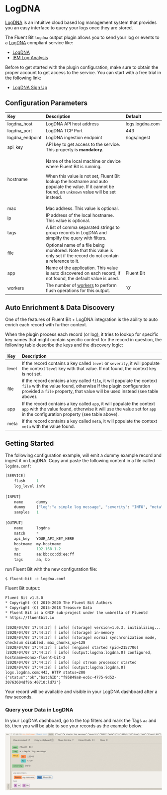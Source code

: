 # LogDNA

[LogDNA](https://logdna.com/) is an intuitive cloud based log management system that provides you an easy interface to query your logs once they are stored.

The Fluent Bit `logdna` output plugin allows you to send your log or events to a [LogDNA](https://logdna.com/) compliant service like:

* [LogDNA](https://logdna.com/)
* [IBM Log Analysis](https://www.ibm.com/cloud/log-analysis)

Before to get started with the plugin configuration, make sure to obtain the proper account to get access to the service. You can start with a free trial in the following link:

* [LogDNA Sign Up ](https://logdna.com/sign-up/)

## Configuration Parameters

<table>
  <thead>
    <tr>
      <th style="text-align:left">Key</th>
      <th style="text-align:left">Description</th>
      <th style="text-align:left">Default</th>
    </tr>
  </thead>
  <tbody>
    <tr>
      <td style="text-align:left">logdna_host</td>
      <td style="text-align:left">LogDNA API host address</td>
      <td style="text-align:left">logs.logdna.com</td>
    </tr>
    <tr>
      <td style="text-align:left">logdna_port</td>
      <td style="text-align:left">LogDNA TCP Port</td>
      <td style="text-align:left">443</td>
    </tr>
    <tr>
      <td style="text-align:left">logdna_endpoint</td>
      <td style="text-align:left">LogDNA ingestion endpoint</td>
      <td style="text-align:left">/logs/ingest</td>
    </tr>
    <tr>
      <td style="text-align:left">api_key</td>
      <td style="text-align:left">API key to get access to the service. This property is <b>mandatory</b>.</td>
      <td
      style="text-align:left"></td>
    </tr>
    <tr>
      <td style="text-align:left">hostname</td>
      <td style="text-align:left">
        <p>Name of the local machine or device where Fluent Bit is running.
          <br />
        </p>
        <p>When this value is not set, Fluent Bit lookup the hostname and auto populate
          the value. If it cannot be found, an <code>unknown</code> value will be set
          instead.</p>
      </td>
      <td style="text-align:left"></td>
    </tr>
    <tr>
      <td style="text-align:left">mac</td>
      <td style="text-align:left">Mac address. This value is optional.</td>
      <td style="text-align:left"></td>
    </tr>
    <tr>
      <td style="text-align:left">ip</td>
      <td style="text-align:left">IP address of the local hostname. This value is optional.</td>
      <td style="text-align:left"></td>
    </tr>
    <tr>
      <td style="text-align:left">tags</td>
      <td style="text-align:left">A list of comma separated strings to group records in LogDNA and simplify
        the query with filters.</td>
      <td style="text-align:left"></td>
    </tr>
    <tr>
      <td style="text-align:left">file</td>
      <td style="text-align:left">Optional name of a file being monitored. Note that this value is only
        set if the record do not contain a reference to it.</td>
      <td style="text-align:left"></td>
    </tr>
    <tr>
      <td style="text-align:left">app</td>
      <td style="text-align:left">Name of the application. This value is auto discovered on each record,
        if not found, the default value is used.</td>
      <td style="text-align:left">Fluent Bit</td>
    </tr>
    <tr>
      <td style="text-align:left">workers</td>
      <td style="text-align:left">The number of <a href="https://docs.fluentbit.io/manual/administration/multithreading#outputs">workers</a> to perform flush operations for this output.</td>
      <td style="text-align:left">`0`</td>
    </tr>
  </tbody>
</table>

## Auto Enrichment & Data Discovery

One of the features of Fluent Bit + LogDNA integration is the ability to auto enrich each record with further context.

When the plugin process each record \(or log\), it tries to lookup for specific key names that might contain specific context for the record in question, the following table describe the keys and the discovery logic:

| Key | Description |
| :--- | :--- |
| level | If the record contains a key called `level` or `severity`, it will populate the context `level` key with that value. If not found, the context key is not set. |
| file | if the record contains a key called `file`, it will populate the context `file` with the value found, otherwise If the plugin configuration provided a `file` property, that value will be used instead \(see table above\). |
| app | If the record contains a key called `app`, it will populate the context `app` with the value found, otherwise it will use the value set for `app` in the configuration property \(see table above\). |
| meta | if the record contains a key called `meta`, it will populate the context `meta` with the value found. |

## Getting Started

The following configuration example, will emit a dummy example record and ingest it on LogDNA. Copy and paste the following content in a file called `logdna.conf`:

```python
[SERVICE]
    flush     1
    log_level info

[INPUT]
    name      dummy
    dummy     {"log":"a simple log message", "severity": "INFO", "meta": {"s1": 12345, "s2": true}, "app": "Fluent Bit"}
    samples   1

[OUTPUT]
    name      logdna
    match     *
    api_key   YOUR_API_KEY_HERE
    hostname  my-hostname
    ip        192.168.1.2
    mac       aa:bb:cc:dd:ee:ff
    tags      aa, bb
```

run Fluent Bit with the new configuration file:

```text
$ fluent-bit -c logdna.conf
```

Fluent Bit output:

```text
Fluent Bit v1.5.0
* Copyright (C) 2019-2020 The Fluent Bit Authors
* Copyright (C) 2015-2018 Treasure Data
* Fluent Bit is a CNCF sub-project under the umbrella of Fluentd
* https://fluentbit.io

[2020/04/07 17:44:37] [ info] [storage] version=1.0.3, initializing...
[2020/04/07 17:44:37] [ info] [storage] in-memory
[2020/04/07 17:44:37] [ info] [storage] normal synchronization mode, checksum disabled, max_chunks_up=128
[2020/04/07 17:44:37] [ info] [engine] started (pid=2157706)
[2020/04/07 17:44:37] [ info] [output:logdna:logdna.0] configured, hostname=monox-fluent-bit-2
[2020/04/07 17:44:37] [ info] [sp] stream processor started
[2020/04/07 17:44:38] [ info] [output:logdna:logdna.0] logs.logdna.com:443, HTTP status=200
{"status":"ok","batchID":"f95849a8-ec6c-4775-9d52-30763604df9b:40710:ld72"}
```

Your record will be available and visible in your LogDNA dashboard after a few seconds.

### Query your Data in LogDNA

In your LogDNA dashboard, go to the top filters and mark the Tags `aa` and `bb`, then you will be able to see your records as the example below:

![](../../.gitbook/assets/logdna.png)
